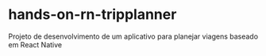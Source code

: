 # hands-on-rn-tripplanner
Projeto de desenvolvimento de um aplicativo para planejar viagens baseado em React Native
